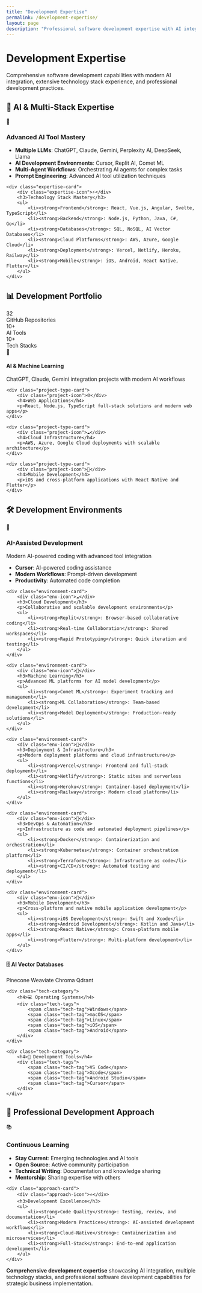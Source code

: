 ```yaml
---
title: "Development Expertise"
permalink: /development-expertise/
layout: page
description: "Professional software development expertise with AI integration, modern technology stacks, and comprehensive development capabilities"
---
```


# Development Expertise

<div class="expertise-intro">
    <p>Comprehensive software development capabilities with modern AI integration, extensive technology stack experience, and professional development practices.</p>
</div>

## 🚀 AI & Multi-Stack Expertise

<div class="expertise-grid">
    <div class="expertise-card">
        <div class="expertise-icon">🤖</div>
        <h3>Advanced AI Tool Mastery</h3>
        <ul>
            <li><strong>Multiple LLMs</strong>: ChatGPT, Claude, Gemini, Perplexity AI, DeepSeek, Llama</li>
            <li><strong>AI Development Environments</strong>: Cursor, Replit AI, Comet ML</li>
            <li><strong>Multi-Agent Workflows</strong>: Orchestrating AI agents for complex tasks</li>
            <li><strong>Prompt Engineering</strong>: Advanced AI tool utilization techniques</li>
        </ul>
    </div>

    <div class="expertise-card">
        <div class="expertise-icon">⚡</div>
        <h3>Technology Stack Mastery</h3>
        <ul>
            <li><strong>Frontend</strong>: React, Vue.js, Angular, Svelte, TypeScript</li>
            <li><strong>Backend</strong>: Node.js, Python, Java, C#, Go</li>
            <li><strong>Databases</strong>: SQL, NoSQL, AI Vector Databases</li>
            <li><strong>Cloud Platforms</strong>: AWS, Azure, Google Cloud</li>
            <li><strong>Deployment</strong>: Vercel, Netlify, Heroku, Railway</li>
            <li><strong>Mobile</strong>: iOS, Android, React Native, Flutter</li>
        </ul>
    </div>
</div>

## 📊 Development Portfolio

<div class="portfolio-highlights">
    <div class="portfolio-stat">
        <div class="stat-number">32</div>
        <div class="stat-label">GitHub Repositories</div>
    </div>
    <div class="portfolio-stat">
        <div class="stat-number">10+</div>
        <div class="stat-label">AI Tools</div>
    </div>
    <div class="portfolio-stat">
        <div class="stat-number">10+</div>
        <div class="stat-label">Tech Stacks</div>
    </div>
</div>

<div class="project-types">
    <div class="project-type-card">
        <div class="project-icon">🤖</div>
        <h4>AI & Machine Learning</h4>
        <p>ChatGPT, Claude, Gemini integration projects with modern AI workflows</p>
    </div>
    
    <div class="project-type-card">
        <div class="project-icon">🌐</div>
        <h4>Web Applications</h4>
        <p>React, Node.js, TypeScript full-stack solutions and modern web apps</p>
    </div>
    
    <div class="project-type-card">
        <div class="project-icon">☁️</div>
        <h4>Cloud Infrastructure</h4>
        <p>AWS, Azure, Google Cloud deployments with scalable architecture</p>
    </div>
    
    <div class="project-type-card">
        <div class="project-icon">📱</div>
        <h4>Mobile Development</h4>
        <p>iOS and cross-platform applications with React Native and Flutter</p>
    </div>
</div>

## 🛠️ Development Environments

<div class="environments-grid">
    <div class="environment-card">
        <div class="env-icon">🤖</div>
        <h3>AI-Assisted Development</h3>
        <p>Modern AI-powered coding with advanced tool integration</p>
        <ul>
            <li><strong>Cursor</strong>: AI-powered coding assistance</li>
            <li><strong>Modern Workflows</strong>: Prompt-driven development</li>
            <li><strong>Productivity</strong>: Automated code completion</li>
        </ul>
    </div>

    <div class="environment-card">
        <div class="env-icon">☁️</div>
        <h3>Cloud Development</h3>
        <p>Collaborative and scalable development environments</p>
        <ul>
            <li><strong>Replit</strong>: Browser-based collaborative coding</li>
            <li><strong>Real-time Collaboration</strong>: Shared workspaces</li>
            <li><strong>Rapid Prototyping</strong>: Quick iteration and testing</li>
        </ul>
    </div>

    <div class="environment-card">
        <div class="env-icon">🧠</div>
        <h3>Machine Learning</h3>
        <p>Advanced ML platforms for AI model development</p>
        <ul>
            <li><strong>Comet ML</strong>: Experiment tracking and management</li>
            <li><strong>ML Collaboration</strong>: Team-based development</li>
            <li><strong>Model Deployment</strong>: Production-ready solutions</li>
        </ul>
    </div>

    <div class="environment-card">
        <div class="env-icon">🚀</div>
        <h3>Deployment & Infrastructure</h3>
        <p>Modern deployment platforms and cloud infrastructure</p>
        <ul>
            <li><strong>Vercel</strong>: Frontend and full-stack deployment</li>
            <li><strong>Netlify</strong>: Static sites and serverless functions</li>
            <li><strong>Heroku</strong>: Container-based deployment</li>
            <li><strong>Railway</strong>: Modern cloud platform</li>
        </ul>
    </div>

    <div class="environment-card">
        <div class="env-icon">🔧</div>
        <h3>DevOps & Automation</h3>
        <p>Infrastructure as code and automated deployment pipelines</p>
        <ul>
            <li><strong>Docker</strong>: Containerization and orchestration</li>
            <li><strong>Kubernetes</strong>: Container orchestration platform</li>
            <li><strong>Terraform</strong>: Infrastructure as code</li>
            <li><strong>CI/CD</strong>: Automated testing and deployment</li>
        </ul>
    </div>

    <div class="environment-card">
        <div class="env-icon">📱</div>
        <h3>Mobile Development</h3>
        <p>Cross-platform and native mobile application development</p>
        <ul>
            <li><strong>iOS Development</strong>: Swift and Xcode</li>
            <li><strong>Android Development</strong>: Kotlin and Java</li>
            <li><strong>React Native</strong>: Cross-platform mobile apps</li>
            <li><strong>Flutter</strong>: Multi-platform development</li>
        </ul>
    </div>
</div>

<div class="tech-stacks">
    <div class="tech-category">
        <h4>🗄️ AI Vector Databases</h4>
        <div class="tech-tags">
            <span class="tech-tag">Pinecone</span>
            <span class="tech-tag">Weaviate</span>
            <span class="tech-tag">Chroma</span>
            <span class="tech-tag">Qdrant</span>
        </div>
    </div>

    <div class="tech-category">
        <h4>💻 Operating Systems</h4>
        <div class="tech-tags">
            <span class="tech-tag">Windows</span>
            <span class="tech-tag">macOS</span>
            <span class="tech-tag">Linux</span>
            <span class="tech-tag">iOS</span>
            <span class="tech-tag">Android</span>
        </div>
    </div>

    <div class="tech-category">
        <h4>🔧 Development Tools</h4>
        <div class="tech-tags">
            <span class="tech-tag">VS Code</span>
            <span class="tech-tag">Xcode</span>
            <span class="tech-tag">Android Studio</span>
            <span class="tech-tag">Cursor</span>
        </div>
    </div>
</div>

## 🎯 Professional Development Approach

<div class="approach-grid">
    <div class="approach-card">
        <div class="approach-icon">📚</div>
        <h3>Continuous Learning</h3>
        <ul>
            <li><strong>Stay Current</strong>: Emerging technologies and AI tools</li>
            <li><strong>Open Source</strong>: Active community participation</li>
            <li><strong>Technical Writing</strong>: Documentation and knowledge sharing</li>
            <li><strong>Mentorship</strong>: Sharing expertise with others</li>
        </ul>
    </div>

    <div class="approach-card">
        <div class="approach-icon">⭐</div>
        <h3>Development Excellence</h3>
        <ul>
            <li><strong>Code Quality</strong>: Testing, review, and documentation</li>
            <li><strong>Modern Practices</strong>: AI-assisted development workflows</li>
            <li><strong>Cloud-Native</strong>: Containerization and microservices</li>
            <li><strong>Full-Stack</strong>: End-to-end application development</li>
        </ul>
    </div>
</div>

<div class="expertise-summary">
    <p><strong>Comprehensive development expertise</strong> showcasing AI integration, multiple technology stacks, and professional software development capabilities for strategic business implementation.</p>
</div>
